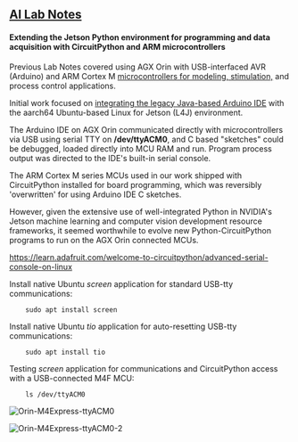 ## <u>AI Lab Notes</u>

#### Extending the Jetson Python environment for programming and data acquisition with CircuitPython and ARM microcontrollers

Previous Lab Notes covered using AGX Orin with USB-interfaced AVR (Arduino) and ARM Cortex M [microcontrollers for modeling, stimulation,](https://github.com/rtrelease/Jetson-Symbolics/blob/main/M4_Controller-CorticalMicrocircuitLayout.md) and process control applications.

Initial work focused on [integrating the legacy Java-based Arduino IDE](https://github.com/rtrelease/Jetson-Symbolics/blob/main/Arduino2.md) with the aarch64 Ubuntu-based Linux for Jetson (L4J) environment.  

The Arduino IDE on AGX Orin communicated directly with microcontrollers via USB using serial TTY on **/dev/ttyACM0**, and C based "sketches" could be debugged, loaded directly into MCU RAM and run. Program process output was directed to the IDE's built-in serial console.

The ARM Cortex M series MCUs used in our work shipped with CircuitPython installed for board programming, which was reversibly 'overwritten' for using Arduino IDE C sketches.

However, given the extensive use of well-integrated Python in NVIDIA's Jetson machine learning and computer vision development resource frameworks, it seemed worthwhile to evolve new Python-CircuitPython programs to run on the AGX Orin connected MCUs.

https://learn.adafruit.com/welcome-to-circuitpython/advanced-serial-console-on-linux

Install native Ubuntu *screen* application for standard USB-tty communications:

		sudo apt install screen

Install native Ubuntu *tio* application for auto-resetting USB-tty communications:

		sudo apt install tio

Testing *screen* application for communications and CircuitPython access with a USB-connected M4F MCU:

		ls /dev/ttyACM0

![Orin-M4Express-ttyACM0](https://github.com/rtrelease/Jetson-Symbolics-Neuromorphics/assets/71346897/fcfa814c-4edf-4ed5-8ec4-06222ddb95ae)

![Orin-M4Express-ttyACM0-2](https://github.com/rtrelease/Jetson-Symbolics-Neuromorphics/assets/71346897/eb6c09e1-3e39-486a-83ae-b3218458583b)

